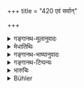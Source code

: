 +++
title = "420 एवं सर्वान्"

+++

<details><summary>गङ्गानथ-मूलानुवादः</summary>

The king who completes all this business, removes all sin and attains the highest state.—(420)
</details>

<details><summary>मेधातिथिः</summary>

उक्तेन प्रकारेण **व्यवहारान्** ऋणादीन् **समापयन्** निर्णयावसानं कुर्वन् यत् किंचित् तत् सर्वम् अविज्ञातदोषं तत् **सर्वं** **व्यपोह्य** अपनुद्य पापं **परमां गतिम्** अभिप्रेतां स्वर्गापवर्गभूमिं **प्राप्नोति** लभते ॥ ८.४२० ॥

**इति मानवे धर्मशास्त्रे भृगुप्रोक्तायां संहितायां **

**राजधर्मे व्यवहारनिर्णये सामान्यव्यवहारो नाम अष्टमो ऽध्यायः ॥**

**इति श्रीभट्टवीरस्वामिसूनोर् भट्टमेधातिथिकृते**

**मनुभाष्ये ऽष्टमो ऽध्यायः ॥**
</details>

<details><summary>गङ्गानथ-भाष्यानुवादः</summary>

In the aforesaid manner the king who completes all the ‘*business*’ relating to the *Nonpayment of debts* and the rest,—*i.e*., carries them to their end,—removes all kinds of sin, and attains ‘*the highest state*’ secured by him, in the shape of Heaven and Liberation.—(420)

Thus ends the *Bhāṣya* on Discourse VIII.
</details>

<details><summary>गङ्गानथ-टिप्पन्यः</summary>

This verse is quoted in *Parāśaramādhava* (Vyavahāra, p. 396).
</details>

<details><summary>भारुचिः</summary>

राज्ञो यथोक्तव्यवहारदर्शनस्य शास्त्रसामर्थ्यात् फलविधिर् अयम् । तदनुष्ठा[न सामा]न्याच् चायं व्यवहारोपसंहारः पूर्वेषां व्यवहारनित्तानाम् अपरिसमाप्तेष्व् अपि व्यवहारास्पदेषु स्त्रीपुंधर्मप्रभृतिषु चतुर्ष्व् अपीति ॥ ८.४१८ ॥

**इति भारुचेः कृताव् अष्टमो ऽध्यायः ।**
</details>

<details><summary>Bühler</summary>

420	A king who thus brings to a conclusion. all the legal business enumerated above, and removes all sin, reaches the highest state (of bliss).
</details>
